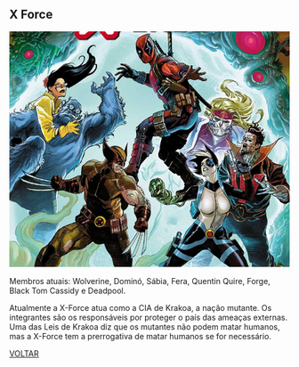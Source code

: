 ## X Force

![(https://raw.githubusercontent.com/briancamargos/SUPER-EQUIPES/main/Imagens/xforce.bmp)](https://raw.githubusercontent.com/briancamargos/SUPER-EQUIPES/main/Imagens/xforce.bmp)

Membros atuais: Wolverine, Dominó, Sábia, Fera, Quentin Quire, Forge, Black Tom Cassidy e Deadpool.

Atualmente a X-Force atua como a CIA de Krakoa, a nação mutante. Os integrantes são os responsáveis por proteger o país das ameaças externas. Uma das Leis de Krakoa diz que os mutantes não podem matar humanos, mas a X-Force tem a prerrogativa de matar humanos se for necessário.


[VOLTAR](https://github.com/briancamargos/SUPER-EQUIPES)